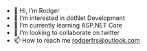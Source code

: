 - 👋 Hi, I’m Rodger
- 👀 I’m interested in dotNet Development
- 🌱 I’m currently learning ASP.NET Core
- 💞️ I’m looking to collaborate on twitter
- 📫 How to reach me rodgerfrs@outlook.com

<!---
rodgerfrs/rodgerfrs is a ✨ special ✨ repository because its `README.md` (this file) appears on your GitHub profile.
You can click the Preview link to take a look at your changes.
--->
